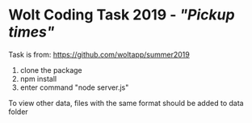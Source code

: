 # Wolt Coding Task 2019 - _"Pickup times"_

Task is from: https://github.com/woltapp/summer2019

1. clone the package
2. npm install
3. enter command "node server.js"

To view other data, files with the same format should be added to data folder
